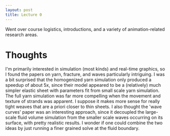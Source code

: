 ```yaml
---
layout: post
title: Lecture 0
---
```


Went over course logistics, introductions, and a variety of animation-related research areas.

# Thoughts

I'm primarily interested in simulation (most kinds) and real-time graphics, so I found the papers on yarn, fracture, and waves particularly intriguing. I was a bit surprised that the homogenized yarn simulation only produced a speedup of about 5x, since their model appeared to be a (relatively) much simpler elastic sheet with parameters fit from small scale yarn simulation. The full yarn simulation was far more compelling when the movement and texture of strands was apparent. I suppose it makes more sense for really tight weaves that are a priori closer to thin sheets. I also thought the 'wave curves' paper was an interesting approach, since it decoupled the large-scale fluid volume simulation from the smaller scale waves occurring on its surface, with pretty realistic results. I wonder if one could combine the two ideas by just running a finer grained solve at the fluid boundary. 

